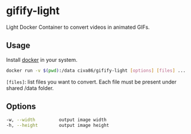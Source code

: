 # gifify-light

Light Docker Container to convert videos in animated GIFs.

## Usage

Install [docker](https://www.docker.com/) in your system.
 
```bash
docker run -v $(pwd):/data civa86/gifify-light [options] [files] ...
```  

`[files]`: list files you want to convert. Each file must be present under shared /data folder. 
 
## Options

```bash
-w, --width         output image width
-h, --height        output image height
```
